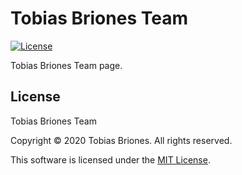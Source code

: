 # Tobias Briones Team
[![License](https://img.shields.io/github/license/TobiasBriones-Team/tobiasbriones-team.github.io)](https://github.com/TobiasBriones-Team/tobiasbriones-team.github.io/blob/main/LICENSE)

Tobias Briones Team page.

## License
Tobias Briones Team

Copyright © 2020 Tobias Briones. All rights reserved.

This software is licensed under the [MIT License](https://github.com/TobiasBriones-Team/tobiasbriones-team.github.io/blob/main/LICENSE).
